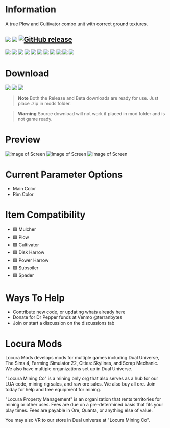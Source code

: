 # Information
A true Plow and Cultivator combo unit with correct ground textures.

[![](https://img.shields.io/badge/FS22-1.7.1.0-green?style=for-the-badge&logo=steam)](#)
[![](https://img.shields.io/badge/Maintained-YES-green?style=for-the-badge)](#)
[![GitHub release](https://img.shields.io/github/release/LocuraDU/FS22-Locura-CultiPlow?include_prereleases=&sort=semver&color=blue&style=for-the-badge)](https://github.com/LocuraDU/FS22-Locura-CultiPlowr/releases/)
---
[![](https://img.shields.io/github/issues/locuradu/FS22-Locura-CultiPlow?style=flat-square&label=ISSUES)](#)
[![](https://img.shields.io/github/issues-closed/locuradu/FS22-Locura-CultiPlow?style=flat-square&label=ISSUES)](#)
[![](https://img.shields.io/github/watchers/locuradu/FS22-Locura-CultiPlow?style=flat-square&label=WATCHERS)](#)
[![](https://img.shields.io/github/stars/locuradu/FS22-Locura-CultiPlow?style=flat-square&label=STARS)](#)
[![](https://img.shields.io/github/forks/locuradu/FS22-Locura-CultiPlow?style=flat-square&label=FORKS)](#)
[![](https://img.shields.io/github/commit-activity/m/locuradu/FS22-Locura-CultiPlow?style=flat-square&label=COMMIT%20ACTIVITY)](#)
[![](https://img.shields.io/github/discussions/locuradu/FS22-Locura-CultiPlow?label=DISCUSSIONS&style=flat-square)](#)
[![](https://img.shields.io/github/release-date/locuradu/FS22-Locura-CultiPlow?label=LAST%20RELEASE&style=flat-square)](#)
[![](https://img.shields.io/github/last-commit/locuradu/FS22-Locura-CultiPlow?label=LAST%20COMMIT&style=flat-square)](#)
[![](https://img.shields.io/github/contributors/locuradu/FS22-Locura-CultiPlow?label=CONTRIBUTORS&style=flat-square)](#)
[![](https://img.shields.io/github/releases/locuradu/FS22-Locura-CultiPlow?label=RELEASES&style=flat-square)](#)



# Download
[![](https://img.shields.io/badge/RELEASE-Download_v1.0-green?style=for-the-badge)](https://minhaskamal.github.io/DownGit/#/home?url=https:%2F%2Fgithub.com%2FLocuraDU%2FFS22-Locura-CultiPlow%2Ftree%2Fmain%2Fsource&rootDirectory=false&fileName=FS22_Locura_CultiPlow)
[![](https://img.shields.io/badge/BETA-Download_v1.1b-green?style=for-the-badge)](https://minhaskamal.github.io/DownGit/#/home?url=https:%2F%2Fgithub.com%2FLocuraDU%2FFS22-Locura-CultiPlow%2Ftree%2Fbeta%2Fsource&rootDirectory=false&fileName=FS22_Locura_CultiPlow)
[![](https://img.shields.io/badge/SOURCE-Download-green?style=for-the-badge)](https://github.com/LocuraDU/FS22-Locura-CultiPlow/releases)

> **Note**
> Both the Release and Beta downloads are ready for use. Just place .zip in mods folder.

> **Warning**
> Source download will not work if placed in mod folder and is not game ready.

# Preview
![Image of Screen](images/Screenshot%20(179).png?raw=true)
![Image of Screen](images/Screenshot%20(180).png?raw=true)
![Image of Screen](images/Screenshot%20(181).png?raw=true)

# Current Parameter Options
- Main Color
- Rim Color

# Item Compatibility
- :red_square: Mulcher
- :green_square: Plow
- :green_square: Cultivator
- :red_square: Disk Harrow
- :red_square: Power Harrow
- :red_square: Subsoiler
- :red_square: Spader

# Ways To Help
- Contribute new code, or updating whats already here
- Donate for Dr Pepper funds at Venmo @terranbytes
- Join or start a discussion on the discussions tab

# Locura Mods
Locura Mods develops mods for multiple games including Dual Universe, The Sims 4, Farming Simulator 22, Cities: Skylines, and Scrap Mechanic. We also have multiple organizations set up in Dual Universe.

"Locura Mining Co" is a mining only org that also serves as a hub for our LUA code, mining rig sales, and raw ore sales. We also buy all ore. Join today for help and free equipment for mining.

"Locura Property Management" is an organization that rents territories for mining or other uses. Fees are due on a pre-determined basis that fits your play times. Fees are payable in Ore, Quanta, or anything else of value.

You may also VR to our store in Dual universe at "Locura Mining Co".  
